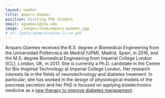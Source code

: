 ```yaml
---
layout: member
title: Amparo Güemes
position: Visiting PhD Student
email: aguemes1@jhu.edu
image: /images/team/amparo-guemes.jpg
# cv: /pdfs/team/alvason-li-cv.pdf
---
```


Amparo Güemes received the B.S. degree in Biomedical Engineering from the Universidad Politécnica de Madrid (UPM), Madrid, Spain, in 2016, and the M.S. degree Biomedical Engineering from Imperial College London (ICL), London, UK, in 2017.  She is currently a Ph.D. candidate in the Centre for Bio-Inspired Technology at Imperial College London. Her research interests lie in the fields of neurotechnology and diabetes treatment. In particular, she has worked in the design of physiological models of the pancreas secretion and her PhD is focused on applying bioelectronics medicine as a [new therapy to improve diabetes management](/research/neumedic).

<!--
https://link.springer.com/article/10.1007/s11517-019-01950-x
https://bioelecmed.biomedcentral.com/articles/10.1186/s42234-018-0009-4
-->
